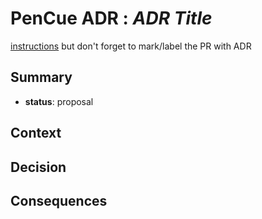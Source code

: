 
# PenCue ADR : *ADR Title*

[instructions](https://github.com/pencue/devproc/adr.md) but don't forget to mark/label the PR with ADR

## Summary

* __status__: proposal <!-- accepted/rejected/under review -->

## Context


## Decision


## Consequences



